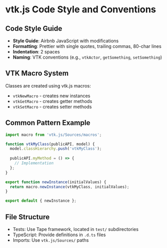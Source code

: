 # vtk.js Code Style and Conventions

## Code Style Guide
- **Style Guide**: Airbnb JavaScript with modifications
- **Formatting**: Prettier with single quotes, trailing commas, 80-char lines
- **Indentation**: 2 spaces
- **Naming**: VTK conventions (e.g., `vtkActor`, `getSomething`, `setSomething`)

## VTK Macro System
Classes are created using vtk.js macros:
- `vtkNewMacro` - creates new instances
- `vtkGetMacro` - creates getter methods
- `vtkSetMacro` - creates setter methods

## Common Pattern Example
```javascript
import macro from 'vtk.js/Sources/macros';

function vtkMyClass(publicAPI, model) {
  model.classHierarchy.push('vtkMyClass');
  
  publicAPI.myMethod = () => {
    // Implementation
  };
}

export function newInstance(initialValues) {
  return macro.newInstance(vtkMyClass, initialValues);
}

export default { newInstance };
```

## File Structure
- Tests: Use Tape framework, located in `test/` subdirectories
- TypeScript: Provide definitions in `.d.ts` files
- Imports: Use `vtk.js/Sources/` paths